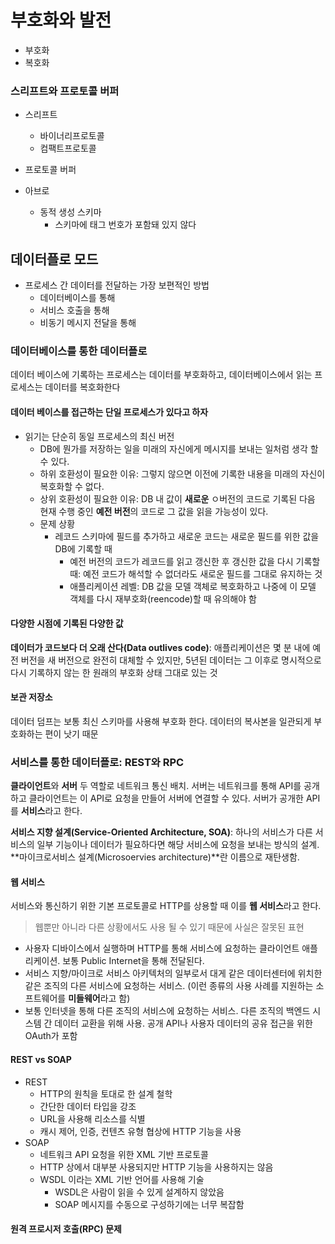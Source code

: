 # 부호화와 발전


- 부호화
- 복호화


### 스리프트와 프로토콜 버퍼

- 스리프트
  - 바이너리프로토콜
  - 컴팩트프로토콜

- 프로토콜 버퍼

- 아브로
  - 동적 생성 스키마
      - 스키마에 태그 번호가 포함돼 있지 않다

## 데이터플로 모드

- 프로세스 간 데이터를 전달하는 가장 보편적인 방법
  - 데이터베이스를 통해
  - 서비스 호출을 통해
  - 비동기 메시지 전달을 통해

### 데이터베이스를 통한 데이터플로

데이터 베이스에 기록하는 프로세스는 데이터를 부호화하고, 데이터베이스에서 읽는 프로세스는 데이터를 복호화한다

#### 데이터 베이스를 접근하는 단일 프로세스가 있다고 하자

- 읽기는 단순히 동일 프로세스의 최신 버전
  - DB에 뭔가를 저장하는 일을 미래의 자신에게 메시지를 보내는 일처럼 생각 할 수 있다.
  - 하위 호환성이 필요한 이유: 그렇지 않으면 이전에 기록한 내용을 미래의 자신이 복호화할 수 없다.
  - 상위 호환성이 필요한 이유: DB 내 값이 **새로운** ㅇ버전의 코드로 기록된 다음 현재 수행 중인 **예전 버전**의 코드로 그 값을 읽을 가능성이 있다.
  - 문제 상황
    - 레코드 스키마에 필드를 추가하고 새로운 코드는 새로운 필드를 위한 값을 DB에 기록할 때
      - 예전 버전의 코드가 레코드를 읽고 갱신한 후 갱신한 값을 다시 기록할 때: 예전 코드가 해석할 수 없더라도 새로운 필드를 그대로 유지하는 것
      - 애플리케이션 레벨: DB 값을 모델 객체로 복호화하고 나중에 이 모델 객체를 다시 재부호화(reencode)할 때 유의해야 함

#### 다양한 시점에 기록된 다양한 값

**데이터가 코드보다 더 오래 산다(Data outlives code)**: 애플리케이션은 몇 분 내에 예전 버전을 새 버전으로 완전히 대체할 수 있지만, 5년된 데이터는 그 이후로 명시적으로 다시 기록하지 않는 한 원래의 부호화 상태 그대로 있는 것

#### 보관 저장소

데이터 덤프는 보통 최신 스키마를 사용해 부호화 한다. 데이터의 복사본을 일관되게 부호화하는 편이 낫기 때문

### 서비스를 통한 데이터플로: REST와 RPC

**클라이언트**와 **서버** 두 역할로 네트워크 통신 배치. 서버는 네트워크를 통해 API를 공개하고 클라이언트는 이 API로 요청을 만들어 서버에 연결할 수 있다. 서버가 공개한 API를 **서비스**라고 한다.

**서비스 지향 설계(Service-Oriented Architecture, SOA)**: 하나의 서비스가 다른 서비스의 일부 기능이나 데이터가 필요하다면 해당 서비스에 요청을 보내는 방식의 설계. **마이크로서비스 설계(Microsoervies architecture)**란 이름으로 재탄생함.

#### 웹 서비스

서비스와 통신하기 위한 기본 프로토콜로 HTTP를 상용할 때 이를 **웹 서비스**라고 한다.
> 웹뿐만 아니라 다른 상황에서도 사용 될 수 있기 때문에 사실은 잘못된 표현

- 사용자 디바이스에서 실행하며 HTTP를 통해 서비스에 요청하는 클라이언트 애플리케이션. 보통 Public Internet을 통해 전달된다.
- 서비스 지향/마이크로 서비스 아키텍처의 일부로서 대게 같은 데이터센터에 위치한 같은 조직의 다른 서비스에 요청하는 서비스. (이런 종류의 사용 사례를 지원하는 소프트웨어를 **미들웨어**라고 함)
- 보통 인터넷을 통해 다른 조직의 서비스에 요청하는 서비스. 다른 조직의 백엔드 시스템 간 데이터 교환을 위해 사용. 공개 API나 사용자 데이터의 공유 접근을 위한 OAuth가 포함

#### REST vs SOAP

- REST
  - HTTP의 원칙을 토대로 한 설계 철학
  - 간단한 데이터 타입을 강조
  - URL을 사용해 리소스를 식별
  - 캐시 제어, 인증, 컨텐츠 유형 협상에 HTTP 기능을 사용
- SOAP
  - 네트워크 API 요청을 위한 XML 기반 프로토콜
  - HTTP 상에서 대부분 사용되지만 HTTP 기능을 사용하지는 않음
  - WSDL 이라는 XML 기반 언어를 사용해 기술
    - WSDL은 사람이 읽을 수 있게 설계하지 않았음
    - SOAP 메시지를 수동으로 구성하기에는 너무 복잡함

#### 원격 프로시저 호출(RPC) 문제
